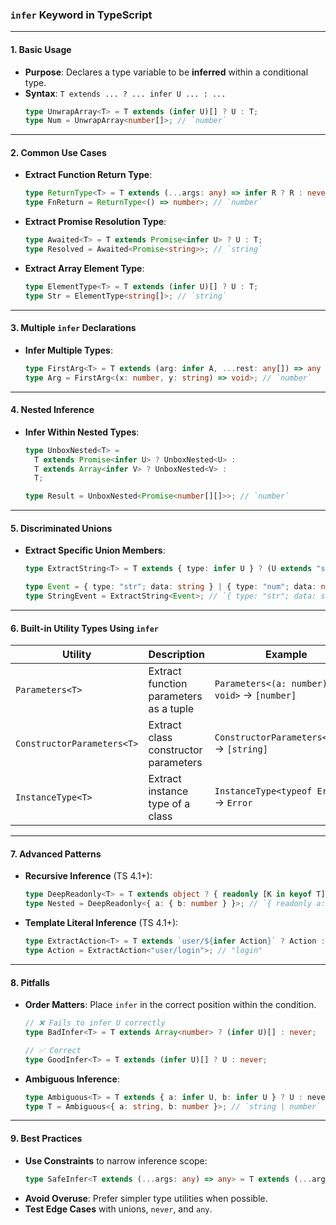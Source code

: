 ### **`infer` Keyword in TypeScript**

---

#### **1. Basic Usage**
- **Purpose**: Declares a type variable to be **inferred** within a conditional type.
- **Syntax**: `T extends ... ? ... infer U ... : ...`
  ```typescript
  type UnwrapArray<T> = T extends (infer U)[] ? U : T;
  type Num = UnwrapArray<number[]>; // `number`
  ```

---

#### **2. Common Use Cases**
- **Extract Function Return Type**:
  ```typescript
  type ReturnType<T> = T extends (...args: any) => infer R ? R : never;
  type FnReturn = ReturnType<() => number>; // `number`
  ```
- **Extract Promise Resolution Type**:
  ```typescript
  type Awaited<T> = T extends Promise<infer U> ? U : T;
  type Resolved = Awaited<Promise<string>>; // `string`
  ```
- **Extract Array Element Type**:
  ```typescript
  type ElementType<T> = T extends (infer U)[] ? U : T;
  type Str = ElementType<string[]>; // `string`
  ```

---

#### **3. Multiple `infer` Declarations**
- **Infer Multiple Types**:
  ```typescript
  type FirstArg<T> = T extends (arg: infer A, ...rest: any[]) => any ? A : never;
  type Arg = FirstArg<(x: number, y: string) => void>; // `number`
  ```

---

#### **4. Nested Inference**
- **Infer Within Nested Types**:
  ```typescript
  type UnboxNested<T> = 
    T extends Promise<infer U> ? UnboxNested<U> : 
    T extends Array<infer V> ? UnboxNested<V> : 
    T;
  
  type Result = UnboxNested<Promise<number[][]>>; // `number`
  ```

---

#### **5. Discriminated Unions**
- **Extract Specific Union Members**:
  ```typescript
  type ExtractString<T> = T extends { type: infer U } ? (U extends "str" ? T : never) : never;
  
  type Event = { type: "str"; data: string } | { type: "num"; data: number };
  type StringEvent = ExtractString<Event>; // `{ type: "str"; data: string }`
  ```

---

#### **6. Built-in Utility Types Using `infer`**
| **Utility**       | **Description**                          | **Example**                                  |
|--------------------|------------------------------------------|----------------------------------------------|
| `Parameters<T>`    | Extract function parameters as a tuple   | `Parameters<(a: number) => void>` → `[number]` |
| `ConstructorParameters<T>` | Extract class constructor parameters | `ConstructorParameters<Error>` → `[string]` |
| `InstanceType<T>`  | Extract instance type of a class         | `InstanceType<typeof Error>` → `Error`       |

---

#### **7. Advanced Patterns**
- **Recursive Inference** (TS 4.1+):
  ```typescript
  type DeepReadonly<T> = T extends object ? { readonly [K in keyof T]: DeepReadonly<T[K]> } : T;
  type Nested = DeepReadonly<{ a: { b: number } }>; // `{ readonly a: { readonly b: number } }`
  ```
- **Template Literal Inference** (TS 4.1+):
  ```typescript
  type ExtractAction<T> = T extends `user/${infer Action}` ? Action : never;
  type Action = ExtractAction<"user/login">; // "login"
  ```

---

#### **8. Pitfalls**
- **Order Matters**: Place `infer` in the correct position within the condition.
  ```typescript
  // ❌ Fails to infer U correctly
  type BadInfer<T> = T extends Array<number> ? (infer U)[] : never;
  
  // ✅ Correct
  type GoodInfer<T> = T extends (infer U)[] ? U : never;
  ```
- **Ambiguous Inference**:
  ```typescript
  type Ambiguous<T> = T extends { a: infer U, b: infer U } ? U : never;
  type T = Ambiguous<{ a: string, b: number }>; // `string | number`
  ```



---

#### **9. Best Practices**
- **Use Constraints** to narrow inference scope:
  ```typescript
  type SafeInfer<T extends (...args: any) => any> = T extends (...args: any) => infer R ? R : never;
  ```
- **Avoid Overuse**: Prefer simpler type utilities when possible.
- **Test Edge Cases** with unions, `never`, and `any`.